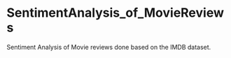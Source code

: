 # SentimentAnalysis_of_MovieReviews
Sentiment Analysis of Movie reviews done based on the IMDB dataset.
